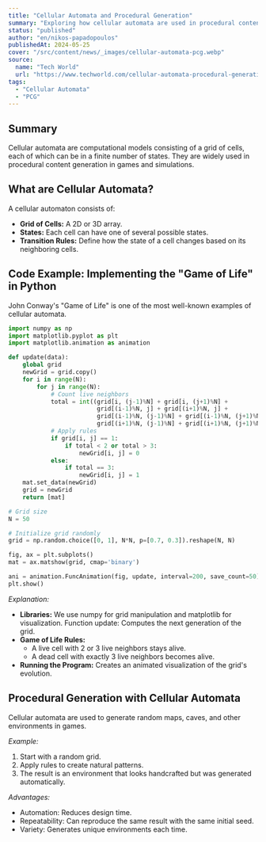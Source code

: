 ```yaml
---
title: "Cellular Automata and Procedural Generation"
summary: "Exploring how cellular automata are used in procedural content generation."
status: "published"
author: "en/nikos-papadopoulos"
publishedAt: 2024-05-25
cover: "/src/content/news/_images/cellular-automata-pcg.webp"
source:
  name: "Tech World"
  url: "https://www.techworld.com/cellular-automata-procedural-generation"
tags:
  - "Cellular Automata"
  - "PCG"
---
```


## Summary

Cellular automata are computational models consisting of a grid of cells, each of which can be in a finite number of states. They are widely used in procedural content generation in games and simulations.

## What are Cellular Automata?

A cellular automaton consists of:

- **Grid of Cells:** A 2D or 3D array.
- **States:** Each cell can have one of several possible states.
- **Transition Rules:** Define how the state of a cell changes based on its neighboring cells.

## Code Example: Implementing the "Game of Life" in Python

John Conway's "Game of Life" is one of the most well-known examples of cellular automata.

```python
import numpy as np
import matplotlib.pyplot as plt
import matplotlib.animation as animation

def update(data):
    global grid
    newGrid = grid.copy()
    for i in range(N):
        for j in range(N):
            # Count live neighbors
            total = int((grid[i, (j-1)%N] + grid[i, (j+1)%N] +
                         grid[(i-1)%N, j] + grid[(i+1)%N, j] +
                         grid[(i-1)%N, (j-1)%N] + grid[(i-1)%N, (j+1)%N] +
                         grid[(i+1)%N, (j-1)%N] + grid[(i+1)%N, (j+1)%N]))
            # Apply rules
            if grid[i, j] == 1:
                if total < 2 or total > 3:
                    newGrid[i, j] = 0
            else:
                if total == 3:
                    newGrid[i, j] = 1
    mat.set_data(newGrid)
    grid = newGrid
    return [mat]

# Grid size
N = 50

# Initialize grid randomly
grid = np.random.choice([0, 1], N*N, p=[0.7, 0.3]).reshape(N, N)

fig, ax = plt.subplots()
mat = ax.matshow(grid, cmap='binary')

ani = animation.FuncAnimation(fig, update, interval=200, save_count=50)
plt.show()
```

_Explanation:_

- **Libraries:** We use numpy for grid manipulation and matplotlib for visualization.
  Function update: Computes the next generation of the grid.
- **Game of Life Rules:**
  - A live cell with 2 or 3 live neighbors stays alive.
  - A dead cell with exactly 3 live neighbors becomes alive.
- **Running the Program:** Creates an animated visualization of the grid's evolution.

## Procedural Generation with Cellular Automata

Cellular automata are used to generate random maps, caves, and other environments in games.

_Example:_

1. Start with a random grid.
2. Apply rules to create natural patterns.
3. The result is an environment that looks handcrafted but was generated automatically.

_Advantages:_

- Automation: Reduces design time.
- Repeatability: Can reproduce the same result with the same initial seed.
- Variety: Generates unique environments each time.
